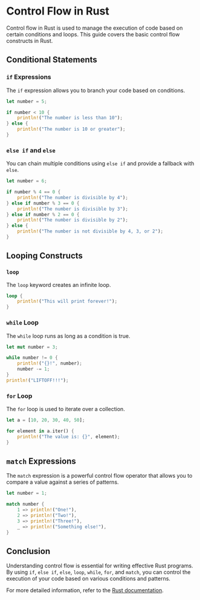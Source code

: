 # Control Flow in Rust

Control flow in Rust is used to manage the execution of code based on certain conditions and loops. This guide covers the basic control flow constructs in Rust.

## Conditional Statements

### `if` Expressions

The `if` expression allows you to branch your code based on conditions.

```rust
let number = 5;

if number < 10 {
    println!("The number is less than 10");
} else {
    println!("The number is 10 or greater");
}
```

### `else if` and `else`

You can chain multiple conditions using `else if` and provide a fallback with `else`.

```rust
let number = 6;

if number % 4 == 0 {
    println!("The number is divisible by 4");
} else if number % 3 == 0 {
    println!("The number is divisible by 3");
} else if number % 2 == 0 {
    println!("The number is divisible by 2");
} else {
    println!("The number is not divisible by 4, 3, or 2");
}
```

## Looping Constructs

### `loop`

The `loop` keyword creates an infinite loop.

```rust
loop {
    println!("This will print forever!");
}
```

### `while` Loop

The `while` loop runs as long as a condition is true.

```rust
let mut number = 3;

while number != 0 {
    println!("{}!", number);
    number -= 1;
}
println!("LIFTOFF!!!");
```

### `for` Loop

The `for` loop is used to iterate over a collection.

```rust
let a = [10, 20, 30, 40, 50];

for element in a.iter() {
    println!("The value is: {}", element);
}
```

## `match` Expressions

The `match` expression is a powerful control flow operator that allows you to compare a value against a series of patterns.

```rust
let number = 1;

match number {
    1 => println!("One!"),
    2 => println!("Two!"),
    3 => println!("Three!"),
    _ => println!("Something else!"),
}
```

## Conclusion

Understanding control flow is essential for writing effective Rust programs. By using `if`, `else if`, `else`, `loop`, `while`, `for`, and `match`, you can control the execution of your code based on various conditions and patterns.

For more detailed information, refer to the [Rust documentation](https://doc.rust-lang.org/book/ch03-05-control-flow.html).